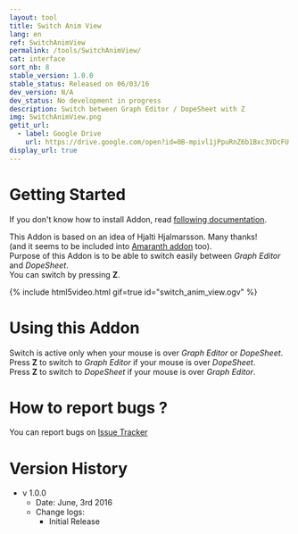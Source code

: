 ```yaml
---
layout: tool
title: Switch Anim View
lang: en
ref: SwitchAnimView
permalink: /tools/SwitchAnimView/
cat: interface
sort_nb: 8
stable_version: 1.0.0
stable_status: Released on 06/03/16
dev_version: N/A
dev_status: No development in progress
description: Switch between Graph Editor / DopeSheet with Z
img: SwitchAnimView.png
getit_url:
  - label: Google Drive
    url: https://drive.google.com/open?id=0B-mpivl1jPpuRnZ6b1Bxc3VDcFU
display_url: true
---
```


# Getting Started
If you don't know how to install Addon, read [following documentation][1].  

This Addon is based on an idea of Hjalti Hjalmarsson. Many thanks!  
(and it seems to be included into [Amaranth addon][3] too).  
Purpose of this Addon is to be able to switch easily between *Graph Editor* and *DopeSheet*.  
You can switch by pressing **Z**.  

{% include html5video.html gif=true id="switch_anim_view.ogv" %}

# Using this Addon
Switch is active only when your mouse is over *Graph Editor* or *DopeSheet*.  
Press **Z** to switch to *Graph Editor* if your mouse is over *DopeSheet*.  
Press **Z** to switch to *DopeSheet* if your mouse is over *Graph Editor*.  

# How to report bugs ?
You can report bugs on [Issue Tracker][2]

# Version History
* v 1.0.0
  * Date: June, 3rd 2016
  * Change logs:
    * Initial Release

[1]: {{site.base_url}}/AddonInstallation/
[2]: https://github.com/julienduroure/SwitchAnimView/issues/
[3]: http://pablovazquez.org/amaranth/
